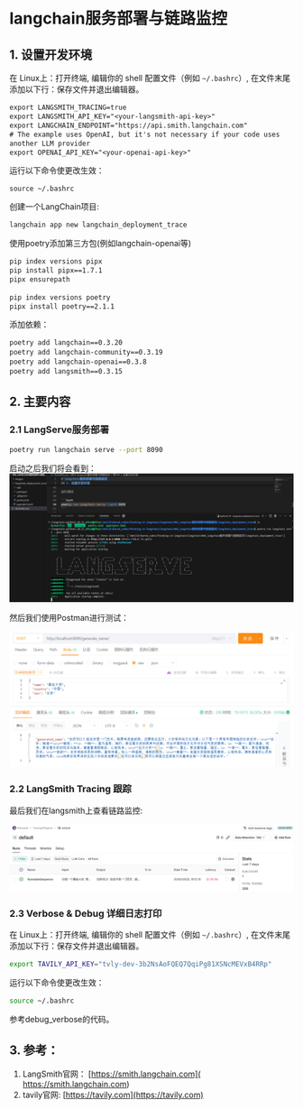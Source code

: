 # langchain服务部署与链路监控

## 1. 设置开发环境

在 Linux上：打开终端, 编辑你的 shell 配置文件（例如 `~/.bashrc`）, 在文件末尾添加以下行：保存文件并退出编辑器。

```
export LANGSMITH_TRACING=true
export LANGSMITH_API_KEY="<your-langsmith-api-key>"
export LANGCHAIN_ENDPOINT="https://api.smith.langchain.com"
# The example uses OpenAI, but it's not necessary if your code uses another LLM provider
export OPENAI_API_KEY="<your-openai-api-key>"
```

 运行以下命令使更改生效：

```
source ~/.bashrc
```

创建一个LangChain项目:

```bash
langchain app new langchain_deployment_trace
```

使用poetry添加第三方包(例如langchain-openai等)

```
pip index versions pipx
pip install pipx==1.7.1
pipx ensurepath

pip index versions poetry
pipx install poetry==2.1.1
```

添加依赖：

```bash
poetry add langchain==0.3.20
poetry add langchain-community==0.3.19
poetry add langchain-openai==0.3.8
poetry add langsmith==0.3.15
```

## 2. 主要内容

### 2.1 LangServe服务部署

```bash
poetry run langchain serve --port 8090 
```

启动之后我们将会看到：
![](images/2025-03-20_150323.png)

然后我们使用Postman进行测试：

![](images/2025-03-20_150557.png)

### 2.2 LangSmith Tracing 跟踪

最后我们在langsmith上查看链路监控:

![](images/2025-03-20_151215.png)

### 2.3 Verbose & Debug 详细日志打印

在 Linux上：打开终端, 编辑你的 shell 配置文件（例如 `~/.bashrc`）, 在文件末尾添加以下行：保存文件并退出编辑器。

```bash
export TAVILY_API_KEY="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"
```

运行以下命令使更改生效：

```bash
source ~/.bashrc
```

参考debug_verbose的代码。

## **3. 参考：**

1. LangSmith官网： [https://smith.langchain.com]( https://smith.langchain.com)
2. tavily官网: [https://tavily.com](https://tavily.com)

